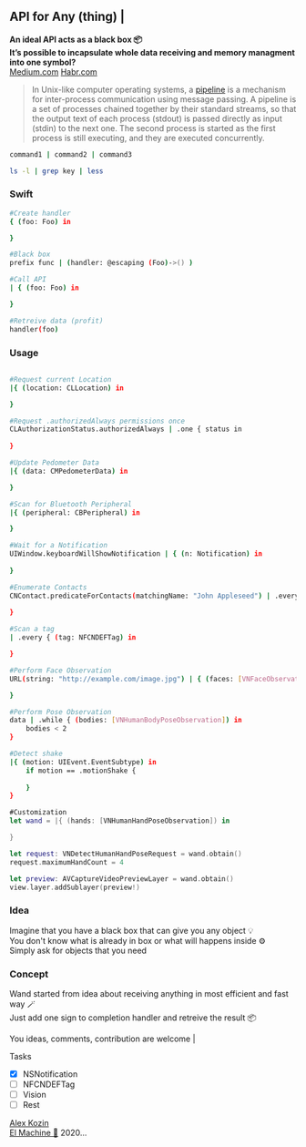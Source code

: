 
## API for Any (thing) |
**An ideal API acts as a black box 📦**  
**It’s possible to incapsulate whole data receiving and memory managment into one symbol?**  
[Medium.com](https://medium.com/@al.kozin/universal-api-7ddc67bb0aa5)
[Habr.com](https://habr.com/ru/post/674010/)

>In Unix-like computer operating systems, a [pipeline](https://en.wikipedia.org/wiki/Pipeline_(Unix)) is a mechanism for inter-process communication using message passing. A pipeline is a set of processes chained together by their standard streams, so that the output text of each process (stdout) is passed directly as input (stdin) to the next one. The second process is started as the first process is still executing, and they are executed concurrently.

```bash
command1 | command2 | command3

ls -l | grep key | less
```

### Swift
```bash
#Create handler  
{ (foo: Foo) in

}

```

```bash
#Black box
prefix func | (handler: @escaping (Foo)->() )

#Call API
| { (foo: Foo) in

}

```

```bash
#Retreive data (profit)
handler(foo)

``` 

### Usage

```bash

#Request current Location
|{ (location: CLLocation) in 

}

#Request .authorizedAlways permissions once
CLAuthorizationStatus.authorizedAlways | .one { status in
            
}

#Update Pedometer Data
|{ (data: CMPedometerData) in 

}

#Scan for Bluetooth Peripheral
|{ (peripheral: CBPeripheral) in 

}

#Wait for a Notification
UIWindow.keyboardWillShowNotification | { (n: Notification) in
            
}

#Enumerate Contacts
CNContact.predicateForContacts(matchingName: "John Appleseed") | .every { (contact: CNContact) in
                        
}

#Scan a tag
| .every { (tag: NFCNDEFTag) in

}

#Perform Face Observation
URL(string: "http://example.com/image.jpg") | { (faces: [VNFaceObservation]) in

}

#Perform Pose Observation
data | .while { (bodies: [VNHumanBodyPoseObservation]) in
    bodies < 2
}

#Detect shake
|{ (motion: UIEvent.EventSubtype) in
    if motion == .motionShake {
                
    }
}

```

```swift
#Customization
let wand = |{ (hands: [VNHumanHandPoseObservation]) in

}

let request: VNDetectHumanHandPoseRequest = wand.obtain()
request.maximumHandCount = 4

let preview: AVCaptureVideoPreviewLayer = wand.obtain()
view.layer.addSublayer(preview!)

```
### Idea
  Imagine that you have a black box that can give you any object 💡  
  You don't know what is already in box or what will happens inside ⚙️   
  Simply ask for objects that you need

### Сoncept

Wand started from idea about receiving anything in most efficient and fast way 🪄  
Just add one sign to completion handler and retreive the result 📦  

You ideas, comments, contribution are welcome |

Tasks

- [x] NSNotification
- [ ] NFCNDEFTag
- [ ] Vision
- [ ] Rest

[Alex Kozin](mailto:al@el-machine.com)  
[El Machine 🤖](https://el-machine.com) 2020...
